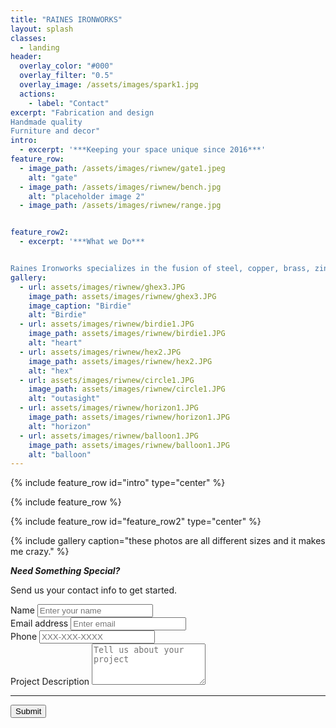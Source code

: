 ```yaml
---
title: "RAINES IRONWORKS"
layout: splash
classes:
  - landing
header:
  overlay_color: "#000"
  overlay_filter: "0.5"
  overlay_image: /assets/images/spark1.jpg
  actions:
    - label: "Contact"
excerpt: "Fabrication and design  
Handmade quality  
Furniture and decor"
intro:
  - excerpt: '***Keeping your space unique since 2016***'
feature_row:
  - image_path: /assets/images/riwnew/gate1.jpeg
    alt: "gate"
  - image_path: /assets/images/riwnew/bench.jpg
    alt: "placeholder image 2"
  - image_path: /assets/images/riwnew/range.jpg


feature_row2:
  - excerpt: '***What we Do***


Raines Ironworks specializes in the fusion of steel, copper, brass, zinc, and wood to take your ideas to the next level. Handmade range hoods, firescreens, sinks, fire pits, gates. Anything you can imagine, Raines Ironworks can build it.'
gallery:
  - url: assets/images/riwnew/ghex3.JPG
    image_path: assets/images/riwnew/ghex3.JPG
    image_caption: "Birdie"
    alt: "Birdie"
  - url: assets/images/riwnew/birdie1.JPG
    image_path: assets/images/riwnew/birdie1.JPG
    alt: "heart"
  - url: assets/images/riwnew/hex2.JPG
    image_path: assets/images/riwnew/hex2.JPG
    alt: "hex"
  - url: assets/images/riwnew/circle1.JPG
    image_path: assets/images/riwnew/circle1.JPG
    alt: "outasight"
  - url: assets/images/riwnew/horizon1.JPG
    image_path: assets/images/riwnew/horizon1.JPG
    alt: "horizon"
  - url: assets/images/riwnew/balloon1.JPG
    image_path: assets/images/riwnew/balloon1.JPG
    alt: "balloon"
---
```


  {% include feature_row id="intro" type="center" %}

  {% include feature_row %}

  {% include feature_row id="feature_row2" type="center" %}

  {% include gallery caption="these photos are all different sizes and it makes me crazy." %}


  ***Need Something Special?***


  Send us your contact info to get started.

  <form action="https://getform.io/f/41b43f92-faa6-4b9c-b046-af5dfa1641ea" method="POST">
            <div class="form-group">
              <label for="InputName">Name</label>
              <input type="text" name="name" class="form-control" id="InputName" placeholder="Enter your name" required="required">
            </div>
            <div class="form-group">
              <label for="InputEmail1" required="required">Email address</label>
              <input type="email" name="email" class="form-control" id="InputEmail1" placeholder="Enter email">
            </div>
            <div class="form-group">
              <label for="InputPhone">Phone</label>
              <input type="text" name="phone" class="form-control" id="InputPhone" placeholder="XXX-XXX-XXXX" required="required">
            </div>
            <div class="form-group">
              <label for="FormProjectDescription">Project Description</label>
              <textarea rows="4" name="projectDesc" id="InputProject" placeholder="Tell us about your project"></textarea>
            </div>
            <hr>
            <button type="action" class="btn btn--inverse">Submit</button>
          </form>
